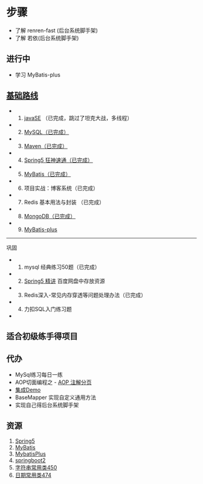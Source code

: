 # 步骤

- 了解 renren-fast  (后台系统脚手架)
- 了解 若依(后台系统脚手架)

## 进行中

- 学习 MyBatis-plus

## [基础路线](https://gitee.com/liyupi/code-roadmap/blob/main/docs/roadmap/Java%E5%AD%A6%E4%B9%A0%E8%B7%AF%E7%BA%BF.md)

- 1. [javaSE](https://www.bilibili.com/video/BV1fh411y7R8?spm_id_from=333.999.0.0) （已完成，跳过了坦克大战，多线程）
- 2. [MySQL（已完成）](https://www.bilibili.com/video/BV1Vy4y1z7EX?spm_id_from=333.999.0.0)
- 3. [Maven（已完成）](https://www.bilibili.com/video/BV1Ah411S7ZE?p=14)
- 4. [Spring5 狂神速通（已完成）](https://www.bilibili.com/video/BV1WE411d7Dv?spm_id_from=333.999.0.0 )
- 5. [MyBatis（已完成）](https://www.bilibili.com/video/av894307478/?spm_id_from=333.788.video.desc.click)
- 6. 项目实战：博客系统（已完成）
- 7. Redis 基本用法与封装 （已完成）
- 8. [MongoDB（已完成）](https://www.bilibili.com/video/BV18s411E78K?p=11&spm_id_from=pageDriver)
- 9. [MyBatis-plus](https://www.bilibili.com/video/BV12R4y157Be/?p=4&spm_id_from=pageDriver)
---
巩固

- 1. mysql 经典练习50题（已完成）
- 2. [Spring5 精讲](https://pan.baidu.com/s/1Z8csgq4phdUtqkwq81fqMg )  百度网盘中存放资源
- 3. Redis深入-常见内存穿透等问题处理办法（已完成）
- 4. 力扣SQL入门练习题
- 
## 适合初级练手得项目



## 代办

- MySql练习每日一练
- AOP切面编程之 - [AOP 注解分页](https://juejin.cn/post/7079661639078936589#heading-6)
- [集成Demo](https://github.com/xkcoding/spring-boot-demo)
- BaseMapper 实现自定义通用方法
- 实现自己得后台系统脚手架


## 资源


1. [Spring5](https://www.bilibili.com/video/BV1Vf4y127N5)
2. [MyBatis](https://www.bilibili.com/video/BV1mW411M737)
3. [MybatisPlus](https://www.bilibili.com/video/BV1mW411M737)
4. [springboot2](https://www.bilibili.com/video/BV19K4y1L7MT)
5. [字符串常用类450](https://www.bilibili.com/video/BV1Kb411W75N)
6. [日期常用类474](https://www.bilibili.com/video/BV1Kb411W75N)